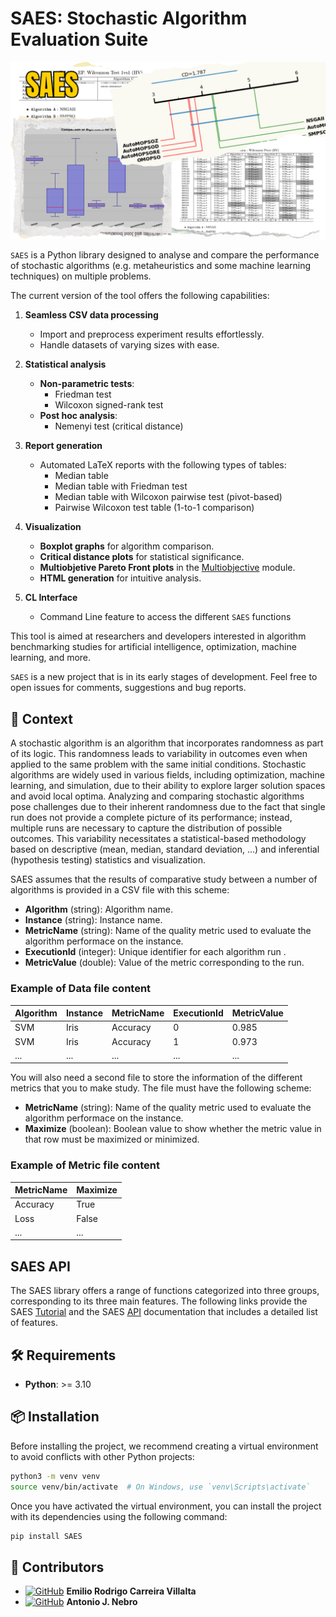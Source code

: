 # SAES: Stochastic Algorithm Evaluation Suite
![SAES](https://raw.githubusercontent.com/jMetal/SAES/main/docs/SAES.png)

`SAES` is a Python library designed to analyse and compare the performance of stochastic algorithms (e.g. metaheuristics and some machine learning techniques) on multiple problems. 

The current version of the tool offers the following capabilities:  
1. **Seamless CSV data processing**  
   - Import and preprocess experiment results effortlessly.  
   - Handle datasets of varying sizes with ease.  

2. **Statistical analysis**  
   - **Non-parametric tests**:  
     - Friedman test  
     - Wilcoxon signed-rank test  
   - **Post hoc analysis**:  
     - Nemenyi test (critical distance)

3. **Report generation**  
   - Automated LaTeX reports with the following types of tables:  
     - Median table  
     - Median table with Friedman test  
     - Median table with Wilcoxon pairwise test (pivot-based)  
     - Pairwise Wilcoxon test table (1-to-1 comparison)  

4. **Visualization**  
   - **Boxplot graphs** for algorithm comparison.  
   - **Critical distance plots** for statistical significance.  
   - **Multiobjetive Pareto Front plots** in the [Multiobjective](https://jMetal.github.io/SAES/configure/multiobjective.html) module.
   - **HTML generation** for intuitive analysis.

5. **CL Interface**
   - Command Line feature to access the different `SAES` functions 

This tool is aimed at researchers and developers interested in algorithm benchmarking studies for artificial intelligence, optimization, machine learning, and more.

`SAES` is a new project that is in its early stages of development. Feel free to open issues for comments, suggestions and bug reports.

## 📖 Context
A stochastic algorithm is an algorithm that incorporates randomness as part of its logic. This randomness leads to variability in outcomes even when applied to the same problem with the same initial conditions. Stochastic algorithms are widely used in various fields, including optimization, machine learning, and simulation, due to their ability to explore larger solution spaces and avoid local optima. Analyzing and comparing stochastic algorithms pose challenges due to their inherent randomness due to the fact that single run does not provide a complete picture of its performance; instead, multiple runs are necessary to capture the distribution of possible outcomes. This variability necessitates a statistical-based methodology based on descriptive (mean, median, standard deviation, ...) and inferential (hypothesis testing) statistics and visualization.

SAES assumes that the results of comparative study between a number of algorithms is provided in a CSV file with this scheme:

- **Algorithm** (string):  Algorithm name.
- **Instance** (string): Instance name. 
- **MetricName** (string): Name of the quality metric used to evaluate the algorithm performace on the instance. 
- **ExecutionId** (integer): Unique identifier for each algorithm run .
- **MetricValue** (double): Value of the metric corresponding to the run. 

### Example of Data file content

| Algorithm | Instance    | MetricName    | ExecutionId | MetricValue         |
|-----------|-------------|---------------|-------------|---------------------|
| SVM       | Iris        | Accuracy      | 0           | 0.985               |
| SVM       | Iris        | Accuracy      | 1           | 0.973               |
| ...       | ...         | ...           | ...         | ...                 |

You will also need a second file to store the information of the different metrics that you to make study. The file must have the following scheme:

- **MetricName** (string): Name of the quality metric used to evaluate the algorithm performace on the instance.
- **Maximize** (boolean): Boolean value to show whether the metric value in that row must be maximized or minimized.

### Example of Metric file content

| MetricName | Maximize    |
|------------|-------------|
| Accuracy   | True        |
| Loss       | False       |
| ...        | ...         |

## SAES API

The SAES library offers a range of functions categorized into three groups, corresponding to its three main features. The following links provide the SAES [Tutorial](https://github.com/jMetal/SAES/tree/main/notebooks) and the SAES [API](https://jMetal.github.io/SAES/API/api.html) documentation that includes a detailed list of features.

## 🛠 Requirements

- **Python**: >= 3.10

## 📦 Installation
Before installing the project, we recommend creating a virtual environment to avoid conflicts with other Python projects:
```sh
python3 -m venv venv
source venv/bin/activate  # On Windows, use `venv\Scripts\activate`
```

Once you have activated the virtual environment, you can install the project with its dependencies using the following command:
```sh
pip install SAES
```

## 🤝 Contributors

- [![GitHub](https://img.shields.io/badge/GitHub-100000?style=flat&logo=github&logoColor=white)](https://github.com/rorro6787) **Emilio Rodrigo Carreira Villalta**
- [![GitHub](https://img.shields.io/badge/GitHub-100000?style=flat&logo=github&logoColor=white)](https://github.com/ajnebro) **Antonio J. Nebro**

